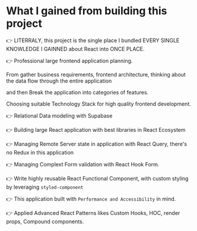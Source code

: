 # What I gained from building this project

👉 LITERRALY, this project is the single place I bundled EVERY SINGLE KNOWLEDGE I GAINNED about React into ONCE PLACE.

👉 Professional large frontend application planning.

From gather business requirements, frontend architecture, thinking about the data flow through the entire application

and then Break the application into categories of features.

Choosing suitable Technology Stack for high quality frontend development.

👉 Relational Data modeling with Supabase

👉 Building large React application with best libraries in React Ecosystem

👉 Managing Remote Server state in application with React Query, there's no Redux in this application

👉 Managing Complext Form validation with React Hook Form.

👉 Write highly reusable React Functional Component, with custom styling by leveraging `styled-component`

👉 This application built with `Performance and Accessibility` in mind.

👉 Applied Advanced React Patterns likes Custom Hooks, HOC, render props, Compound components.

